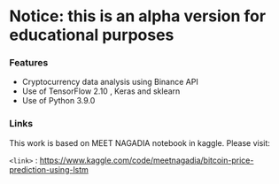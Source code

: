 # Notice: this is an alpha version for educational purposes

### Features

- Cryptocurrency data analysis using Binance API
- Use of TensorFlow 2.10 , Keras and sklearn
- Use of Python 3.9.0

### Links
This work is based on MEET NAGADIA notebook in kaggle. Please visit:

`<link>` : <https://www.kaggle.com/code/meetnagadia/bitcoin-price-prediction-using-lstm>
